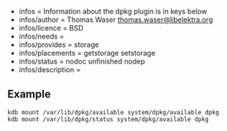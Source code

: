 - infos = Information about the dpkg plugin is in keys below
- infos/author = Thomas Waser <thomas.waser@libelektra.org>
- infos/licence = BSD
- infos/needs =
- infos/provides = storage
- infos/placements = getstorage setstorage
- infos/status = nodoc unfinished nodep
- infos/description =

## Example ##

```
kdb mount /var/lib/dpkg/available system/dpkg/available dpkg
kdb mount /var/lib/dpkg/status system/dpkg/available dpkg
```
